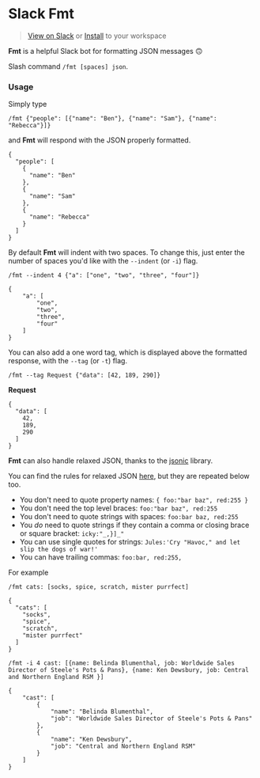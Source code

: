 # Slack Fmt

> [View on Slack](https://moosesandbox.slack.com/apps/A9QSW4XSB-fmt?page=1)
or [Install](https://16el4ez0sg.execute-api.eu-west-2.amazonaws.com/dev/oauth/direct-install) to your workspace

**Fmt** is a helpful Slack bot for formatting JSON messages 🙃

Slash command `/fmt [spaces] json`.

### Usage

Simply type
```
/fmt {"people": [{"name": "Ben"}, {"name": "Sam"}, {"name": "Rebecca"}]}
```

and **Fmt** will respond with the JSON properly formatted.

```
{
  "people": [
    {
      "name": "Ben"
    },
    {
      "name": "Sam"
    },
    {
      "name": "Rebecca"
    }
  ]
}
```

By default **Fmt** will indent with two spaces. To change this, just enter the number of spaces you'd like with the `--indent` (or `-i`) flag.

```
/fmt --indent 4 {"a": ["one", "two", "three", "four"]}
```
```
{
    "a": [
        "one",
        "two",
        "three",
        "four"
    ]
}
```

You can also add a one word tag, which is displayed above the formatted response, with the `--tag` (or `-t`) flag.

```
/fmt --tag Request {"data": [42, 189, 290]}
```
**Request**
```
{
  "data": [
    42,
    189,
    290
  ]
}
```

**Fmt** can also handle relaxed JSON, thanks to the [jsonic](https://github.com/rjrodger/jsonic) library.

You can find the rules for relaxed JSON [here](https://github.com/rjrodger/jsonic), but they are repeated below too.

  * You don't need to quote property names: `{ foo:"bar baz", red:255 }`
  * You don't need the top level braces: `foo:"bar baz", red:255`
  * You don't need to quote strings with spaces: `foo:bar baz, red:255`
  * You _do_ need to quote strings if they contain a comma or closing brace or square bracket: `icky:"_,}]_"`
  * You can use single quotes for strings: `Jules:'Cry "Havoc," and let slip the dogs of war!'`
  * You can have trailing commas: `foo:bar, red:255, `

For example

```
/fmt cats: [socks, spice, scratch, mister purrfect]

{
  "cats": [
    "socks",
    "spice",
    "scratch",
    "mister purrfect"
  ]
}
```

```
/fmt -i 4 cast: [{name: Belinda Blumenthal, job: Worldwide Sales Director of Steele's Pots & Pans}, {name: Ken Dewsbury, job: Central and Northern England RSM }]

{
    "cast": [
        {
            "name": "Belinda Blumenthal",
            "job": "Worldwide Sales Director of Steele's Pots & Pans"
        },
        {
            "name": "Ken Dewsbury",
            "job": "Central and Northern England RSM"
        }
    ]
}
```
